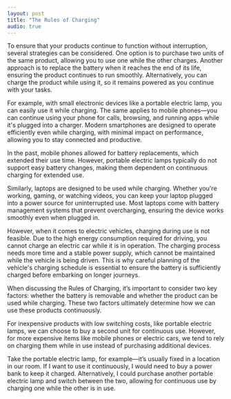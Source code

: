 ```yaml
---
layout: post  
title: "The Rules of Charging"  
audio: true  
---
```


To ensure that your products continue to function without interruption, several strategies can be considered. One option is to purchase two units of the same product, allowing you to use one while the other charges. Another approach is to replace the battery when it reaches the end of its life, ensuring the product continues to run smoothly. Alternatively, you can charge the product while using it, so it remains powered as you continue with your tasks.

For example, with small electronic devices like a portable electric lamp, you can easily use it while charging. The same applies to mobile phones—you can continue using your phone for calls, browsing, and running apps while it's plugged into a charger. Modern smartphones are designed to operate efficiently even while charging, with minimal impact on performance, allowing you to stay connected and productive.

In the past, mobile phones allowed for battery replacements, which extended their use time. However, portable electric lamps typically do not support easy battery changes, making them dependent on continuous charging for extended use.

Similarly, laptops are designed to be used while charging. Whether you're working, gaming, or watching videos, you can keep your laptop plugged into a power source for uninterrupted use. Most laptops come with battery management systems that prevent overcharging, ensuring the device works smoothly even when plugged in.

However, when it comes to electric vehicles, charging during use is not feasible. Due to the high energy consumption required for driving, you cannot charge an electric car while it is in operation. The charging process needs more time and a stable power supply, which cannot be maintained while the vehicle is being driven. This is why careful planning of the vehicle's charging schedule is essential to ensure the battery is sufficiently charged before embarking on longer journeys.

When discussing the Rules of Charging, it’s important to consider two key factors: whether the battery is removable and whether the product can be used while charging. These two factors ultimately determine how we can use these products continuously.

For inexpensive products with low switching costs, like portable electric lamps, we can choose to buy a second unit for continuous use. However, for more expensive items like mobile phones or electric cars, we tend to rely on charging them while in use instead of purchasing additional devices.

Take the portable electric lamp, for example—it’s usually fixed in a location in our room. If I want to use it continuously, I would need to buy a power bank to keep it charged. Alternatively, I could purchase another portable electric lamp and switch between the two, allowing for continuous use by charging one while the other is in use.

